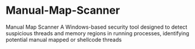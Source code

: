 # Manual-Map-Scanner
Manual Map Scanner  A Windows-based security tool designed to detect suspicious threads and memory regions in running processes, identifying potential manual mapped or shellcode threads
